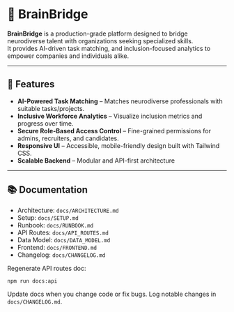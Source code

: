 # 🧠 BrainBridge

**BrainBridge** is a production-grade platform designed to bridge neurodiverse talent with organizations seeking specialized skills.  
It provides AI-driven task matching, and inclusion-focused analytics to empower companies and individuals alike.

---

## 🚀 Features

- **AI-Powered Task Matching** – Matches neurodiverse professionals with suitable tasks/projects.
- **Inclusive Workforce Analytics** – Visualize inclusion metrics and progress over time.
- **Secure Role-Based Access Control** – Fine-grained permissions for admins, recruiters, and candidates.
- **Responsive UI** – Accessible, mobile-friendly design built with Tailwind CSS.
- **Scalable Backend** – Modular and API-first architecture

---

## 📚 Documentation

- Architecture: `docs/ARCHITECTURE.md`
- Setup: `docs/SETUP.md`
- Runbook: `docs/RUNBOOK.md`
- API Routes: `docs/API_ROUTES.md`
- Data Model: `docs/DATA_MODEL.md`
- Frontend: `docs/FRONTEND.md`
- Changelog: `docs/CHANGELOG.md`

Regenerate API routes doc:

```bash
npm run docs:api
```

Update docs when you change code or fix bugs. Log notable changes in `docs/CHANGELOG.md`.
